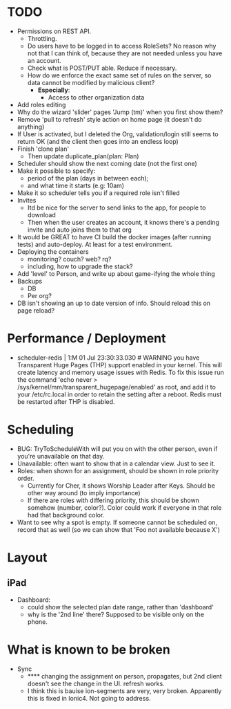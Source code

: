 TODO
====
- Permissions on REST API.
    - Throttling.
    - Do users have to be logged in to access RoleSets?  No reason why not that I can think of, because they are not needed unless you have an account.
    - Check what is POST/PUT able. Reduce if necessary.
    - How do we enforce the exact same set of rules on the server, so data cannot be modified by malicious client?
        - **Especially**:
            - Access to other organization data
- Add roles editing
- Why do the wizard 'slider' pages 'Jump (tm)' when you first show them?
- Remove 'pull to refresh' style action on home page (it doesn't do anything)
- If User is activated, but I deleted the Org, validation/login still seems to return OK (and the client then goes into an endless loop)
- Finish 'clone plan'
  - Then update     duplicate_plan(plan: Plan)
- Scheduler should show the next coming date (not the first one)
- Make it possible to specify:
    - period of the plan (days in between each);
    - and what time it starts (e.g: 10am)
- Make it so scheduler tells you if a required role isn't filled
- Invites
    - Itd be nice for the server to send links to the app, for people to download
    - Then when the user creates an account, it knows there's a pending invite and auto joins them to that org
- It would be GREAT to have CI build the docker images (after running tests) and auto-deploy. At least for a test environment.
- Deploying the containers
    - monitoring? couch? web? rq?
    - including, how to upgrade the stack?
- Add 'level' to Person, and write up about game-ifying the whole thing
- Backups
    - DB
    - Per org?
- DB isn't showing an up to date version of info. Should reload this on page reload?

Performance / Deployment
========================
- scheduler-redis | 1:M 01 Jul 23:30:33.030 # WARNING you have Transparent Huge Pages (THP) support enabled in your kernel. This will create latency and memory usage issues with Redis. To fix this issue run the command 'echo never > /sys/kernel/mm/transparent_hugepage/enabled' as root, and add it to your /etc/rc.local in order to retain the setting after a reboot. Redis must be restarted after THP is disabled.


Scheduling
===
- BUG: TryToScheduleWith will put you on with the other person, even if you're unavailable on that day.
- Unavailable: often want to show that in a calendar view. Just to see it.
- Roles: when shown for an assignment, should be shown in role priority order.
    - Currently for Cher, it shows Worship Leader after Keys. Should be other way around (to imply importance)
    - If there are roles with differing priority, this should be shown somehow (number, color?). Color could work if everyone in that role had that background color.
- Want to see why a spot is empty. If someone cannot be scheduled on, record that as well (so we can show that 'Foo not available because X')


Layout
===

iPad
--
- Dashboard:
    - could show the selected plan date range, rather than 'dashboard'
    - why is the '2nd line' there? Supposed to be visible only on the phone.


What is known to be broken
====
- Sync
  - **** changing the assignment on person, propagates, but 2nd client doesn't see the change in the UI. refresh works.
  - I think this is bauise ion-segments are very, very broken. Apparently this is fixed in Ionic4. Not going to address.


